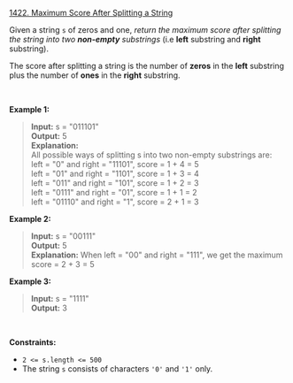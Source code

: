 [1422. Maximum Score After Splitting a String](https://leetcode.com/problems/maximum-score-after-splitting-a-string)

Given a string `s` of zeros and one, *return the maximum score after splitting the string into two **non-empty** substrings* (i.e **left** substring and **right** substring).

The score after splitting a string is the number of **zeros** in the **left** substring plus 
the number of **ones** in the **right** substring.

<p>&nbsp;</p>

**Example 1:**

> **Input:** s = "011101" <br>
> **Output:** 5 <br>
> **Explanation:** <br>
> All possible ways of splitting s into two non-empty substrings are: <br>
> left = "0" and right = "11101", score = 1 + 4 = 5 <br>
> left = "01" and right = "1101", score = 1 + 3 = 4 <br>
> left = "011" and right = "101", score = 1 + 2 = 3 <br>
> left = "0111" and right = "01", score = 1 + 1 = 2 <br>
> left = "01110" and right = "1", score = 2 + 1 = 3 <br>

**Example 2:**

> **Input:** s = "00111" <br>
> **Output:** 5 <br>
> **Explanation:** When left = "00" and right = "111", we get the maximum score = 2 + 3 = 5

**Example 3:**

> **Input:**  s = "1111" <br>
> **Output:** 3 <br>

<p>&nbsp;</p>

**Constraints:**

- `2 <= s.length <= 500`
- The string `s` consists of characters `'0'` and `'1'` only.
